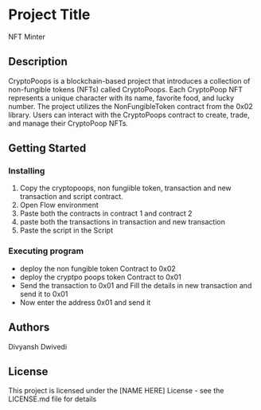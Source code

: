 # Project Title

NFT Minter

## Description

CryptoPoops is a blockchain-based project that introduces a collection of non-fungible tokens (NFTs) called CryptoPoops. Each CryptoPoop NFT represents a unique character with its name, favorite food, and lucky number. The project utilizes the NonFungibleToken contract from the 0x02 library. Users can interact with the CryptoPoops contract to create, trade, and manage their CryptoPoop NFTs.

## Getting Started

### Installing

1. Copy the cryptopoops, non fungiible token, transaction and new transaction and script contract.
2. Open Flow environment 
3. Paste both the contracts in contract 1 and contract 2
4. paste both the transactions in transaction and new transaction
5. Paste the script in the Script

### Executing program

* deploy the non fungible token Contract to 0x02
* deploy the cryptpo poops token Contract to 0x01
* Send the transaction to 0x01 and Fill the details in new transaction and send it to 0x01
* Now enter the address 0x01 and send it 



## Authors

Divyansh Dwivedi




## License

This project is licensed under the [NAME HERE] License - see the LICENSE.md file for details
